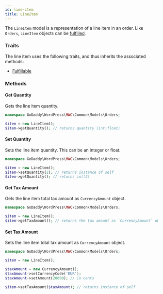 ```yaml
---
id: line-item 
title: LineItem
---
```


The `LineItem` model is a representation of a line item in an order. Like `Orders`, `LineItem` objects can be [fulfilled](/traits/fulfillable).

### Traits

The line item uses the following traits, and thus inherits the associated methods:

- [Fulfillable](/traits/fulfillable)

### Methods

#### Get Quantity

Gets the line item quantity.

```php
namespace GoDaddy\WordPress\MWC\Common\Models\Orders;

$item = new LineItem();
$item->getQuantity(); // returns quantity (int|float) 
```

#### Set Quantity

Sets the line item quantity. This can be an integer or float.

```php
namespace GoDaddy\WordPress\MWC\Common\Models\Orders;

$item = new LineItem();
$item->setQuantity(2); // returns instance of self
$item->getQuantity(); // returns int(2)
```

#### Get Tax Amount

Gets the line item total tax amount as `CurrencyAmount` object.

```php
namespace GoDaddy\WordPress\MWC\Common\Models\Orders;

$item = new LineItem();
$item->getTaxAmount(); // returns the tax amount as `CurrencyAmount` object
```

#### Set Tax Amount

Sets the line item total tax amount as `CurrencyAmount` object.

```php
namespace GoDaddy\WordPress\MWC\Common\Models\Orders;

$item = new LineItem();

$taxAmount = new CurrencyAmount();
$taxAmount->setCurrencyCode('EUR');
$taxAmount->setAmount(20000); // in cents

$item->setTaxAmount($taxAmount); // returns instance of self
```
